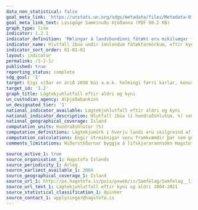 ```yaml
---
data_non_statistical: false
goal_meta_link: 'https://unstats.un.org/sdgs/metadata/files/Metadata-01-02-01.pdf'
goal_meta_link_text: Lýsigögn Sameinuðu Þjóðanna (PDF 98.2 KB)
graph_type: line
indicator: 1.2.1
indicator_definition: 'Mælingar á landsbundinni fátækt eru mikilvægar fyrir innlenda stefnumótun. Landsbundin fátæktarmörk eru notuð til að fá nákvæmari mat á fátækt sem samrýmist efnahagslegum og félagslegum aðstæðum í hverju landi fyrir sig, en eru ekki ætluð fyrir alþjóðlegan samanburð á fátæktarmörkum.'
indicator_name: Hlutfall íbúa undir innlendum fátæktarmörkum, eftir kyni og aldri.
indicator_sort_order: 01-02-01
layout: indicator
permalink: /1-2-1/
published: true
reporting_status: complete
sdg_goal: '1'
target: Eigi síðar en árið 2030 búi a.m.k. helmingi færri karlar, konur og börn, óháð aldri, við fátækt eins og hún er skilgreind í hverju landi.
target_id: '1.2'
graph_title: Lágtekjuhlutfall eftir aldri og kyni
un_custodian_agency: Alþjóðabankinn
un_designated_tier: '1'
national_indicator_available: Lágtekjuhlutfall eftir aldri og kyni
national_indicator_description: Hlutfall íbúa (í hundraðshlutum, %) sem býr undir lágtekjumörkum. Mælingar á landsbundinni fátækt eru mikilvægar fyrir innlenda stefnumótun. Landsbundin fátæktarmörk eru notuð til að fá nákvæmari mat á fátækt sem samrýmist efnahagslegum og félagslegum aðstæðum í hverju landi fyrir sig, en eru ekki ætluð fyrir alþjóðlegan samanburð á fátæktarmörkum.
national_geographical_coverage: Ísland
computation_units: Hundraðshlutar (%)
computation_definitions: Lágtekjumörk í hverju landi eru skilgreind af Evrópusambandinu sem 60% af miðgildi ráðstöfunartekna á neyslueiningu í landinu. Þannig eru þeir einstaklingar undir lágtekjumörkum sem hafa lægri ráðstöfunartekjur á neyslueiningu en 60% af miðgildi ráðstöfunartekna á neyslueiningu á Íslandi. Ráðstöfunartekjur á neyslueiningu (e. equivalised disposable income) eru skilgreindar sem ráðstöfunartekjur eftir að tillit hefur verið tekið til heimilisstærðar og þeirrar hagkvæmni í rekstri heimilisins sem fæst við það að fleiri en einn búa undir sama þaki. Einnig er gert ráð fyrir því að útgjöld vegna barna séu lægri en útgjöld vegna fullorðinna. Ráðstöfunartekjur á neyslueiningu eru reiknaðar í þremur skrefum. Fyrst eru allar tekjur heimilisins teknar saman. Til tekna teljast meðal annars atvinnutekjur, tekjur af fjárfestingum og félagslegum bótum, auk allra annarra heimilistekna eftir skatta og greiðslur til félagslegra kerfa. Miðað er við heildartekjur á 12 mánaða tímabili. Næst er tekið tillit til rekstrarhagkvæmni heimilisins. Til að taka mið af þessu er notaður hinn svokallaði Breytti OECD kvarði (Modified OECD equivalence scale) þar sem öllum einstaklingum er gefin tiltekin vog. Fyrsti einstaklingur á heimilinu fær vogina 1,0. Aðrir einstaklingar 14 ára og eldri fá vogina 0,5 Einstaklingar yngri en 14 ára fá vogina 0,3. Að lokum er ráðstöfunartekjum heimilisins deilt með neyslueiningum heimilisins. Þannig má segja að hjón með tvö börn yngri en 14 ára, sem hafa 500 þúsund krónur í ráðstöfunartekjur alls á mánuði, hafi (500 / (1 + 0,5 + 0,3 + 0,3)) = 500 / 2,1 = 238 þúsund krónur í ráðstöfunartekjur á neyslueiningu. Lágtekjuhlutfall á við þá sem hafa lágar tekjur í samanburði við aðra íbúa í landinu, þ.e. eru með lægri ráðstöfunartekjur á neyslueiningu en 60% af miðgildi. Lágtekjuhlutfall er því ekki bein mæling á auðæfum né fátækt.
computation_calculations: Engir útreiknigar voru framkvæmdir þar sem gögn lágu þegar fyrir.
comments_limitations: Niðurstöðurnar byggja á lífskjararannsókn Hagstofu Íslands. Grunneining rannsóknarinnar er heimili fremur en einstaklingar. Úrtak rannsóknarinnar er fengið á þann hátt að einstaklingar eru valdir með slembni úr þjóðskrá og þar með heimilið sem þeir tilheyra. Sá einstaklingur sem er valinn í úrtakið kallast valinn svarandi og veitir hann allar upplýsingar um aðstæður heimilis, sínar eigin og allra annarra heimilismeðlima. Hér er greiningin miðuð við einstaklinga, og gert er ráð fyrir því að aðstæður heimilisins eigi við um alla einstaklinga á heimilinu. Þessi mælikvarði er notaður sem nálgun á heimsmarkmiðamælikvarða Sameinuðu Þjóðanna. Þar sem því má við komast er unnið að því að finna eða þróa íslensk gögn til að uppfylla forskrift Sameinuðu Þjóðanna. Þessi mælikvarði var fundinn í samstarfi við sérfræðinga á þessu sviði.

source_active_1: true
source_organisation_1: Hagstofa Íslands
source_periodicity_1: Árleg
source_earliest_available_1: 2004
source_geographical_coverage_1: Ísland
source_url_1: http://px.hagstofa.is/pxis/pxweb/is/Samfelag/Samfelag__lifskjor__3_fjarhagsstada__lagtekjuhlutfall/LIF01130.px/?rxid=f8bc794b-2438-4d02-a332-890ae5d6bb2e
source_url_text_1: Lágtekjuhlutfall eftir kyni og aldri 2004-2021
source_statistical_classification_1: Opinber
source_contact_1: upplysingar@hagstofa.is
---
```

